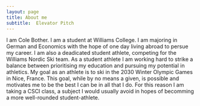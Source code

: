 ```yaml
---
layout: page
title: About me
subtitle:  Elevator Pitch
---
```


I am Cole Bother. I am a student at Williams College. I am majoring in German and Economics with the hope of one day living abroad to persue my career. I am also a deadicated student athlete, competing for the Williams Nordic Ski team. As a student athlete I am working hard to strike a balance between prioritising my education and pursuing my potential in athletics. My goal as an athlete is to ski in the 2030 Winter Olympic Games in Nice, France. This goal, while by no means a given, is possible and motivates me to be the best I can be in all that I do. For this reason I am taking a CSCI class, a subject I would usually avoid in hopes of becomming a more well-rounded student-athlete.
